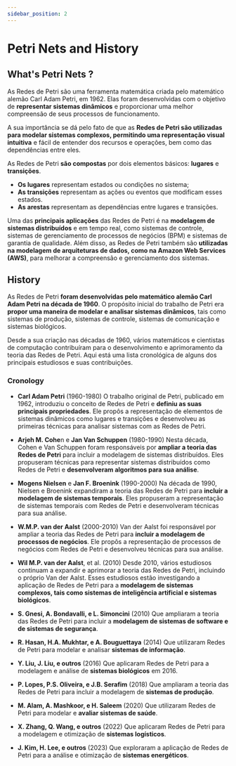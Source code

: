 ```yaml
---
sidebar_position: 2
---
```


# Petri Nets and History

## What's Petri Nets ?

As Redes de Petri são uma ferramenta matemática criada pelo matemático alemão Carl Adam Petri, em 1962. Elas foram desenvolvidas com o objetivo de **representar sistemas dinâmicos** e proporcionar uma melhor compreensão de seus processos de funcionamento.

A sua importância se dá pelo fato de que as **Redes de Petri são utilizadas para modelar sistemas complexos, permitindo uma representação visual intuitiva** e fácil de entender dos recursos e operações, bem como das dependências entre eles.

As Redes de Petri **são compostas** por dois elementos básicos: **lugares** e **transições**.

- **Os lugares** representam estados ou condições no sistema;
- **As transições** representam as ações ou eventos que modificam esses estados. 
- **As arestas** representam as dependências entre lugares e transições.

Uma das **principais aplicações** das Redes de Petri é na **modelagem de sistemas distribuídos** e em tempo real, como sistemas de controle, sistemas de gerenciamento de processos de negócios (BPM) e sistemas de garantia de qualidade. Além disso, as Redes de Petri também são **utilizadas na modelagem de arquiteturas de dados, como na Amazon Web Services (AWS)**, para melhorar a compreensão e gerenciamento dos sistemas.

## History

As Redes de Petri **foram desenvolvidas pelo matemático alemão Carl Adam Petri na década de 1960**. O propósito inicial do trabalho de Petri era **propor uma maneira de modelar e analisar sistemas dinâmicos**, tais como sistemas de produção, sistemas de controle, sistemas de comunicação e sistemas biológicos.

Desde a sua criação nas décadas de 1960, vários matemáticos e cientistas de computação contribuíram para o desenvolvimento e aprimoramento da teoria das Redes de Petri. Aqui está uma lista cronológica de alguns dos principais estudiosos e suas contribuições.

### Cronology

- **Carl Adam Petri** (1960-1980)
	O trabalho original de Petri, publicado em 1962, introduziu o conceito de Redes de Petri e **definiu as suas principais propriedades**. Ele propôs a representação de elementos de sistemas dinâmicos como lugares e transições e desenvolveu as primeiras técnicas para analisar sistemas com as Redes de Petri.

- **Arjeh M. Cohe**n e **Jan Van Schuppen** (1980-1990)
	Nesta década, Cohen e Van Schuppen foram responsáveis por **ampliar a teoria das Redes de Petri** para incluir a modelagem de sistemas distribuídos. Eles propuseram técnicas para representar sistemas distribuídos como Redes de Petri e **desenvolveram algoritmos para sua análise**.

- **Mogens Nielsen** e **Jan F. Broenink** (1990-2000)
	Na década de 1990, Nielsen e Broenink expandiram a teoria das Redes de Petri para **incluir a modelagem de sistemas temporais**. Eles propuseram a representação de sistemas temporais com Redes de Petri e desenvolveram técnicas para sua análise.

- **W.M.P. van der Aalst** (2000-2010)
	Van der Aalst foi responsável por ampliar a teoria das Redes de Petri para **incluir a modelagem de processos de negócios**. Ele propôs a representação de processos de negócios com Redes de Petri e desenvolveu técnicas para sua análise.

- **Wil M.P. van der Aalst**, et al. (2010)
	Desde 2010, vários estudiosos continuam a expandir e aprimorar a teoria das Redes de Petri, incluindo o próprio Van der Aalst. Esses estudiosos estão investigando a aplicação de Redes de Petri para a **modelagem de sistemas complexos, tais como sistemas de inteligência artificial e sistemas biológicos**.

- **S. Gnesi, A. Bondavalli, e L. Simoncini** (2010)
	Que ampliaram a teoria das Redes de Petri para incluir a **modelagem de sistemas de software e de sistemas de segurança**.

- **R. Hasan, H.A. Mukhtar, e A. Bouguettaya** (2014) 
	Que utilizaram Redes de Petri para modelar e analisar **sistemas de informação**.

- **Y. Liu, J. Liu, e outros** (2016)
	Que aplicaram Redes de Petri para a modelagem e análise de **sistemas biológicos** em 2016.

- **P. Lopes, P.S. Oliveira, e J.B. Serafim** (2018)
	Que ampliaram a teoria das Redes de Petri para incluir a modelagem de **sistemas de produção**.

- **M. Alam, A. Mashkoor, e H. Saleem** (2020)
	Que utilizaram Redes de Petri para modelar e **avaliar sistemas de saúde**.

- **X. Zhang, Q. Wang, e outros** (2022)
	Que aplicaram Redes de Petri para a modelagem e otimização de **sistemas logísticos**.

- **J. Kim, H. Lee, e outros** (2023)
	Que exploraram a aplicação de Redes de Petri para a análise e otimização de **sistemas energéticos**.